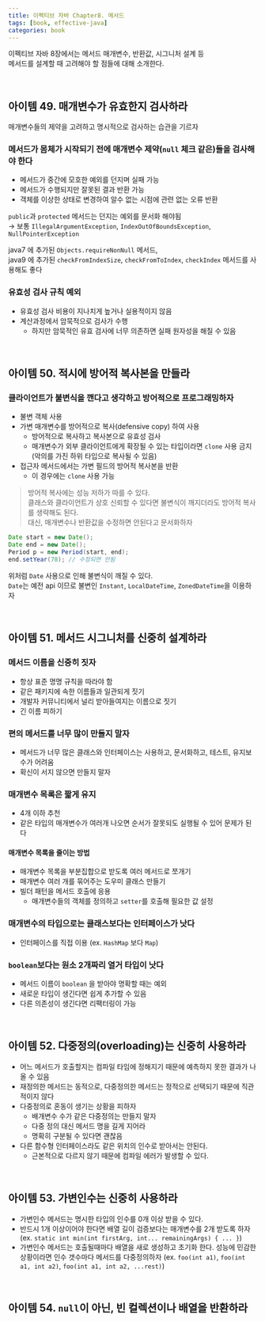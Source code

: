 ```yaml
---
title: 이펙티브 자바 Chapter8. 메서드
tags: [book, effective-java]
categories: book
---
```



이펙티브 자바 8장에서는 메서드 매개변수, 반환값, 시그니처 설계 등  
메서드를 설계할 때 고려해야 할 점들에 대해 소개한다.

<!--more-->

<br/>

## 아이템 49. 매개변수가 유효한지 검사하라

매개변수들의 제약을 고려하고 명시적으로 검사하는 습관을 기르자

### 메서드가 몸체가 **시작되기 전**에 매개변수 제약(`null` 체크 같은)들을 검사해야 한다
- 메서드가 중간에 모호한 예외를 던지며 실패 가능
- 메서드가 수행되지만 잘못된 결과 반환 가능
- 객체를 이상한 상태로 변경하여 알수 없는 시점에 관련 없는 오류 반환

`public`과 `protected` 메서드는 던지는 예외를 문서화 해야됨  
→ 보통 `IllegalArgumentException`, `IndexOutOfBoundsException`, `NullPointerException`

java7 에 추가된 `Objects.requireNonNull` 메서드,  
java9 에 추가된 `checkFromIndexSize`, `checkFromToIndex`, `checkIndex` 메서드를 사용해도 좋다


### 유효성 검사 규칙 예외
- 유효성 검사 비용이 지나치게 높거나 실용적이지 않음
- 계산과정에서 암묵적으로 검사가 수행
  - 하지만 암묵적인 유효 검사에 너무 의존하면 실패 원자성을 해칠 수 있음


<br/>


## 아이템 50. 적시에 방어적 복사본을 만들라

### 클라이언트가 불변식을 깬다고 생각하고 방어적으로 프로그래밍하자
- 불변 객체 사용
- 가변 매개변수를 방어적으로 복사(defensive copy) 하여 사용
  - 방어적으로 복사하고 복사본으로 유효성 검사
  - 매개변수가 외부 클라이언트에게 확장될 수 있는 타입이라면 `clone` 사용 금지 (악의를 가진 하위 타입으로 복사될 수 있음)
- 접근자 메서드에서는 가변 필드의 방어적 복사본을 반환 
  - 이 경우에는 `clone` 사용 가능
  

> 방어적 복사에는 성능 저하가 따를 수 있다.  
> 클래스와 클라이언트가 상호 신뢰할 수 있다면 불변식이 깨지더라도 방어적 복사를 생략해도 된다.    
> 대신, 매개변수나 반환값을 수정하면 안된다고 문서화하자 

```java 
Date start = new Date();
Date end = new Date();
Period p = new Period(start, end);
end.setYear(78); // 수정되면 안됨
```

위처럼 `Date` 사용으로 인해 불변식이 깨질 수 있다.  
`Date`는 예전 api 이므로 불변인 `Instant`, `LocalDateTime`, `ZonedDateTime`을 이용하자  

<br/>

## 아이템 51. 메서드 시그니처를 신중히 설계하라

### 메서드 이름을 신중히 짓자
- 항상 표준 명명 규칙을 따라야 함
- 같은 패키지에 속한 이름들과 일관되게 짓기
- 개발자 커뮤니티에서 널리 받아들여지는 이름으로 짓기
- 긴 이름 피하기

### 편의 메서드를 너무 많이 만들지 말자
- 메서드가 너무 많은 클래스와 인터페이스는 사용하고, 문서화하고, 테스트, 유지보수가 어려움
- 확신이 서지 않으면 만들지 말자

### 매개변수 목록은 짧게 유지
- 4개 이하 추천
- 같은 타입의 매개변수가 여러개 나오면 순서가 잘못되도 실행될 수 있어 문제가 된다

#### 매개변수 목록을 줄이는 방법
- 매개변수 목록을 부분집합으로 받도록 여러 메서드로 쪼개기
- 매개변수 여러 개를 묶어주는 도우미 클래스 만들기
- 빌더 패턴을 메서드 호출에 응용
  - 매개변수들의 객체를 정의하고 `setter`를 호출해 필요한 값 설정
  
### 매개변수의 타입으로는 클래스보다는 인터페이스가 낫다
- 인터페이스를 직접 이용 (ex. `HashMap` 보다 `Map`)

### `boolean`보다는 원소 2개짜리 열거 타입이 낫다
- 메서드 이름이 `boolean` 을 받아야 명확할 때는 예외
- 새로운 타입이 생긴다면 쉽게 추가할 수 있음 
- 다른 의존성이 생긴다면 리팩터링이 가능

<br/>

## 아이템 52. 다중정의(overloading)는 신중히 사용하라

- 어느 메서드가 호출할지는 컴파일 타임에 정해지기 때문에 예측하지 못한 결과가 나올 수 있음 
- 재정의한 메서드는 동적으로, 다중정의한 메서드는 정적으로 선택되기 때문에 직관적이지 않다  
- 다중정의로 혼동이 생기는 상황을 피하자
  - 배개변수 수가 같은 다중정의는 만들지 말자
  - 다중 정의 대신 메서드 명을 길게 지어라
  - 명확히 구분될 수 있다면 괜찮음
- 다른 함수형 인터페이스라도 같은 위치의 인수로 받아서는 안된다.
  - 근본적으로 다르지 않기 때문에 컴파일 에러가 발생할 수 있다.
    
 
<br/>

## 아이템 53. 가변인수는 신중히 사용하라

- 가변인수 메서드는 명시한 타입의 인수를 0개 이상 받을 수 있다.  
- 반드시 1개 이상이어야 한다면 배열 길이 검증보다는 매개변수를 2개 받도록 하자  
  (ex. `static int min(int firstArg, int... remainingArgs) { ... }`)  
- 가변인수 메서드는 호출될때마다 배열을 새로 생성하고 초기화 한다. 성능에 민감한 상황이라면 인수 갯수마다 메서드를 다중정의하자
  (ex. `foo(int a1)`, `foo(int a1, int a2)`, `foo(int a1, int a2, ...rest)`)


<br/>

## 아이템 54. `null`이 아닌, 빈 컬렉션이나 배열을 반환하라
